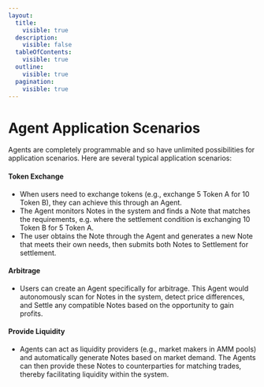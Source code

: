 ```yaml
---
layout:
  title:
    visible: true
  description:
    visible: false
  tableOfContents:
    visible: true
  outline:
    visible: true
  pagination:
    visible: true
---
```


# Agent Application Scenarios

Agents are completely programmable and so have unlimited possibilities for application scenarios. Here are several typical application scenarios:

#### Token Exchange

* When users need to exchange tokens (e.g., exchange 5 Token A for 10 Token B), they can achieve this through an Agent.
* The Agent monitors Notes in the system and finds a Note that matches the requirements, e.g. where the settlement condition is exchanging 10 Token B for 5 Token A.
* The user obtains the Note through the Agent and generates a new Note that meets their own needs, then submits both Notes to Settlement for settlement.

#### Arbitrage

* Users can create an Agent specifically for arbitrage. This Agent would autonomously scan for Notes in the system, detect price differences, and Settle any compatible Notes based on the opportunity to gain profits.

#### Provide Liquidity

* Agents can act as liquidity providers (e.g., market makers in AMM pools) and automatically generate Notes based on market demand. The Agents can then provide these Notes to counterparties for matching trades, thereby facilitating liquidity within the system.
